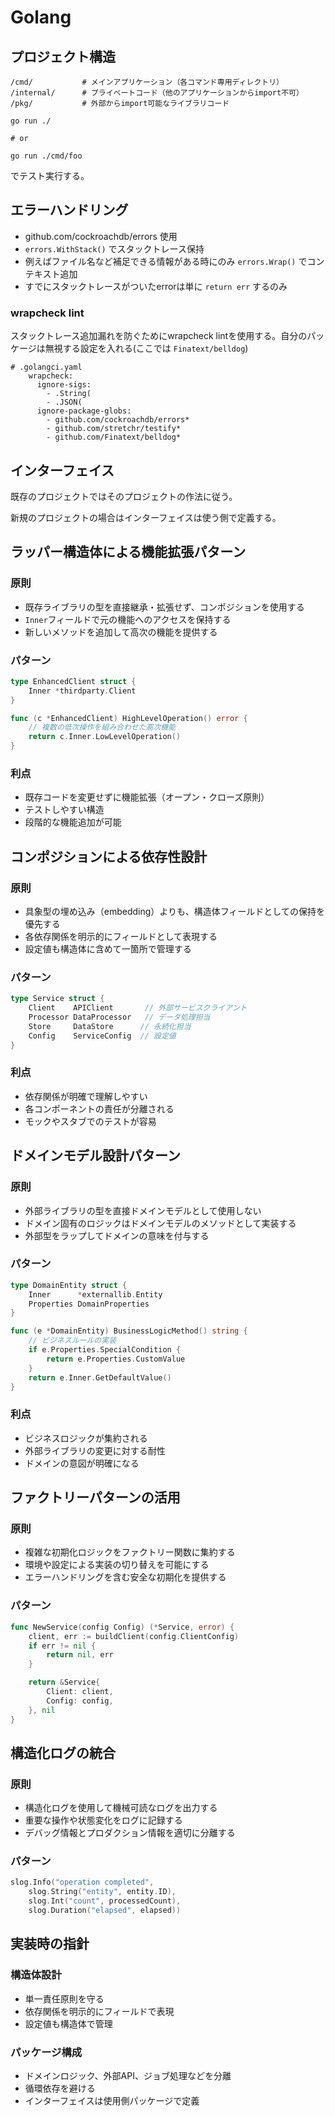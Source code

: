 # Golang
## プロジェクト構造
```
/cmd/           # メインアプリケーション（各コマンド専用ディレクトリ）
/internal/      # プライベートコード（他のアプリケーションからimport不可）
/pkg/           # 外部からimport可能なライブラリコード
```

```
go run ./

# or

go run ./cmd/foo
```

でテスト実行する。

## エラーハンドリング
- github.com/cockroachdb/errors 使用
- `errors.WithStack()` でスタックトレース保持
- 例えばファイル名など補足できる情報がある時にのみ `errors.Wrap()` でコンテキスト追加
- すでにスタックトレースがついたerrorは単に `return err` するのみ

### wrapcheck lint
スタックトレース追加漏れを防ぐためにwrapcheck lintを使用する。自分のパッケージは無視する設定を入れる(ここでは `Finatext/belldog`)

```
# .golangci.yaml
    wrapcheck:
      ignore-sigs:
        - .String(
        - .JSON(
      ignore-package-globs:
        - github.com/cockroachdb/errors*
        - github.com/stretchr/testify*
        - github.com/Finatext/belldog*
```

## インターフェイス
既存のプロジェクトではそのプロジェクトの作法に従う。

新規のプロジェクトの場合はインターフェイスは使う側で定義する。

## ラッパー構造体による機能拡張パターン

### 原則
- 既存ライブラリの型を直接継承・拡張せず、コンポジションを使用する
- `Inner`フィールドで元の機能へのアクセスを保持する
- 新しいメソッドを追加して高次の機能を提供する

### パターン
```go
type EnhancedClient struct {
    Inner *thirdparty.Client
}

func (c *EnhancedClient) HighLevelOperation() error {
    // 複数の低次操作を組み合わせた高次機能
    return c.Inner.LowLevelOperation()
}
```

### 利点
- 既存コードを変更せずに機能拡張（オープン・クローズ原則）
- テストしやすい構造
- 段階的な機能追加が可能

## コンポジションによる依存性設計

### 原則
- 具象型の埋め込み（embedding）よりも、構造体フィールドとしての保持を優先する
- 各依存関係を明示的にフィールドとして表現する
- 設定値も構造体に含めて一箇所で管理する

### パターン
```go
type Service struct {
    Client    APIClient       // 外部サービスクライアント
    Processor DataProcessor   // データ処理担当
    Store     DataStore      // 永続化担当
    Config    ServiceConfig  // 設定値
}
```

### 利点
- 依存関係が明確で理解しやすい
- 各コンポーネントの責任が分離される
- モックやスタブでのテストが容易

## ドメインモデル設計パターン

### 原則
- 外部ライブラリの型を直接ドメインモデルとして使用しない
- ドメイン固有のロジックはドメインモデルのメソッドとして実装する
- 外部型をラップしてドメインの意味を付与する

### パターン
```go
type DomainEntity struct {
    Inner      *externallib.Entity
    Properties DomainProperties
}

func (e *DomainEntity) BusinessLogicMethod() string {
    // ビジネスルールの実装
    if e.Properties.SpecialCondition {
        return e.Properties.CustomValue
    }
    return e.Inner.GetDefaultValue()
}
```

### 利点
- ビジネスロジックが集約される
- 外部ライブラリの変更に対する耐性
- ドメインの意図が明確になる

## ファクトリーパターンの活用

### 原則
- 複雑な初期化ロジックをファクトリー関数に集約する
- 環境や設定による実装の切り替えを可能にする
- エラーハンドリングを含む安全な初期化を提供する

### パターン
```go
func NewService(config Config) (*Service, error) {
    client, err := buildClient(config.ClientConfig)
    if err != nil {
        return nil, err
    }

    return &Service{
        Client: client,
        Config: config,
    }, nil
}
```

## 構造化ログの統合

### 原則
- 構造化ログを使用して機械可読なログを出力する
- 重要な操作や状態変化をログに記録する
- デバッグ情報とプロダクション情報を適切に分離する

### パターン
```go
slog.Info("operation completed",
    slog.String("entity", entity.ID),
    slog.Int("count", processedCount),
    slog.Duration("elapsed", elapsed))
```

## 実装時の指針
### 構造体設計
- 単一責任原則を守る
- 依存関係を明示的にフィールドで表現
- 設定値も構造体で管理

### パッケージ構成
- ドメインロジック、外部API、ジョブ処理などを分離
- 循環依存を避ける
- インターフェイスは使用側パッケージで定義
